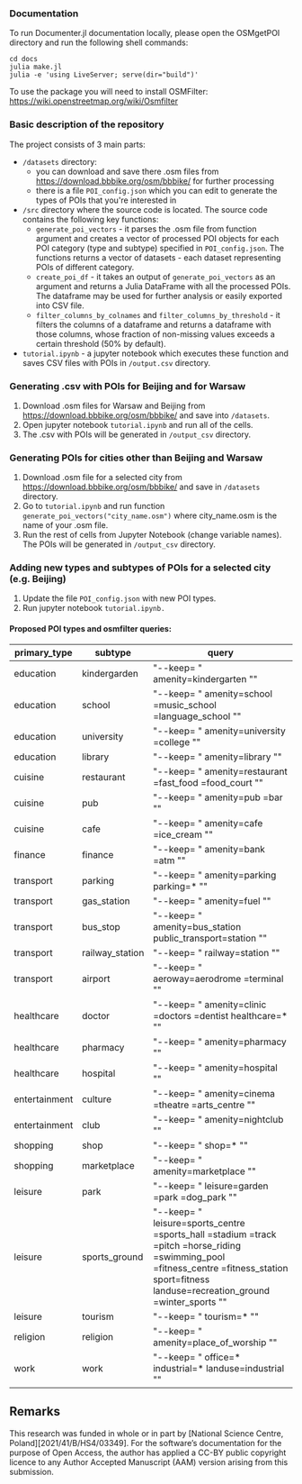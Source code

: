 ### Documentation
To run Documenter.jl documentation locally, please open the OSMgetPOI directory and run the following shell commands:
```
cd docs
julia make.jl
julia -e 'using LiveServer; serve(dir="build")'
```
To use the package you will need to install OSMFilter: https://wiki.openstreetmap.org/wiki/Osmfilter

### Basic description of the repository
The project consists of 3 main parts:
- `/datasets` directory:
    - you can download and save there .osm files from https://download.bbbike.org/osm/bbbike/ for further processing
    - there is a file `POI_config.json` which you can edit to generate the types of POIs that you're interested in
- `/src` directory where the source code is located. The source code contains the following key functions:
    - `generate_poi_vectors` - it parses the .osm file from function argument and creates a vector of processed POI objects for each POI category (type and subtype) specified in `POI_config.json`. The functions returns a vector of datasets - each dataset representing POIs of different category.
    - `create_poi_df` - it takes an output of `generate_poi_vectors` as an argument and returns a Julia DataFrame with all the processed POIs. The dataframe may be used for further analysis or easily exported into CSV file.
    - `filter_columns_by_colnames` and `filter_columns_by_threshold` - it filters the columns of a dataframe and returns a dataframe with those columns, whose fraction of non-missing values exceeds a certain threshold (50% by default).
 - `tutorial.ipynb` - a jupyter notebook which executes these function and saves CSV files with POIs in `/output.csv` directory.


### Generating .csv with POIs for Beijing and for Warsaw
1. Download .osm files for Warsaw and Beijing from https://download.bbbike.org/osm/bbbike/ and save into `/datasets`.
2. Open jupyter notebook `tutorial.ipynb` and run all of the cells.
3. The .csv with POIs will be generated in `/output_csv` directory.


### Generating POIs for cities other than Beijing and Warsaw
1. Download .osm file for a selected city from https://download.bbbike.org/osm/bbbike/ and save in `/datasets` directory.
2. Go to `tutorial.ipynb` and run function `generate_poi_vectors("city_name.osm")` where city_name.osm is the name of your .osm file.
3. Run the rest of cells from Jupyter Notebook (change variable names). The POIs will be generated in `/output_csv` directory.

### Adding new types and subtypes of POIs for a selected city (e.g. Beijing)
1. Update the file `POI_config.json` with new POI types. 
4. Run jupyter notebook `tutorial.ipynb.`

#### Proposed POI types and osmfilter queries:
| primary_type 	| subtype 	| query 	|
|---	|---	|---	|
| education 	| kindergarden 	| "--keep= \" amenity=kindergarten \"" 	|
| education 	| school 	| "--keep= \" amenity=school =music_school =language_school \"" 	|
| education 	| university 	| "--keep= \" amenity=university =college \"" 	|
| education 	| library 	| "--keep= \" amenity=library \"" 	|
| cuisine 	| restaurant 	| "--keep= \" amenity=restaurant =fast_food =food_court \"" 	|
| cuisine 	| pub 	| "--keep= \" amenity=pub =bar \"" 	|
| cuisine 	| cafe 	| "--keep= \" amenity=cafe =ice_cream \"" 	|
| finance 	| finance 	| "--keep= \" amenity=bank =atm \"" 	|
| transport 	| parking 	| "--keep= \" amenity=parking parking=* \"" 	|
| transport 	| gas_station 	| "--keep= \" amenity=fuel \"" 	|
| transport 	| bus_stop 	| "--keep= \" amenity=bus_station public_transport=station \"" 	|
| transport 	| railway_station 	| "--keep= \" railway=station \"" 	|
| transport 	| airport 	| "--keep= \" aeroway=aerodrome =terminal \"" 	|
| healthcare 	| doctor 	| "--keep= \" amenity=clinic =doctors =dentist healthcare=* \"" 	|
| healthcare 	| pharmacy 	| "--keep= \" amenity=pharmacy \"" 	|
| healthcare 	| hospital 	| "--keep= \" amenity=hospital \"" 	|
| entertainment 	| culture 	| "--keep= \" amenity=cinema =theatre =arts_centre \"" 	|
| entertainment 	| club 	| "--keep= \" amenity=nightclub \"" 	|
| shopping 	| shop 	| "--keep= \" shop=* \"" 	|
| shopping 	| marketplace 	| "--keep= \" amenity=marketplace \"" 	|
| leisure 	| park 	| "--keep= \" leisure=garden =park =dog_park \"" 	|
| leisure 	| sports_ground 	| "--keep= \" leisure=sports_centre =sports_hall =stadium =track =pitch =horse_riding =swimming_pool =fitness_centre =fitness_station sport=fitness landuse=recreation_ground =winter_sports \"" 	|
| leisure 	| tourism 	| "--keep= \" tourism=* \"" 	|
| religion 	| religion 	| "--keep= \" amenity=place_of_worship \"" 	|
| work 	| work 	| "--keep= \" office=* industrial=* landuse=industrial \"" 	|

## Remarks
This research was funded in whole or in part by [National Science Centre,  Poland][2021/41/B/HS4/03349]. For the software’s  documentation for the purpose of Open Access, the author has applied a CC-BY public copyright licence to any Author Accepted Manuscript (AAM) version arising from this submission.
